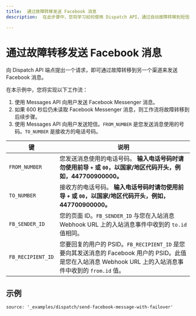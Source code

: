 ```yaml
---
title:  通过故障转移发送 Facebook 消息
description:  在此步骤中，您将学习如何使用 Dispatch API，通过自动故障转移到短信来发送 Facebook 消息。此步骤展示了简单的工作流，如果 600 秒后仍未读取 `messenger` 消息，则会发生自动故障转移，然后发送短信。

---
```


通过故障转移发送 Facebook 消息
====================

向 Dispatch API 端点提出一个请求，即可通过故障转移到另一个渠道来发送 Facebook 消息。

在本示例中，您将实现以下工作流：

1. 使用 Messages API 向用户发送 Facebook Messenger 消息。
2. 如果 600 秒后仍未读取 Facebook Messenger 消息，则工作流将故障转移到后续步骤。
3. 使用 Messages API 向用户发送短信。`FROM_NUMBER` 是您发送消息使用的号码。`TO_NUMBER` 是接收方的电话号码。

|键 | 说明|
|-- | --|
|`FROM_NUMBER` | 您发送消息使用的电话号码。 **输入电话号码时请勿使用前导 `+` 或 `00`，以国家/地区代码开头，例如，447700900000。** |
|`TO_NUMBER` | 接收方的电话号码。 **输入电话号码时请勿使用前导 `+` 或 `00`，以国家/地区代码开头，例如，447700900000。** |
|`FB_SENDER_ID` | 您的页面 ID。`FB_SENDER_ID` 与您在入站消息 Webhook URL 上的入站消息事件中收到的 `to.id` 值相同。|
|`FB_RECIPIENT_ID` | 您要回复的用户的 PSID。`FB_RECIPIENT_ID` 是您要向其发送消息的 Facebook 用户的 PSID。此值是您在入站消息 Webhook URL 上的入站消息事件中收到的 `from.id` 值。|

示例
---

```code_snippets
source: '_examples/dispatch/send-facebook-message-with-failover'
```


